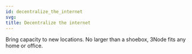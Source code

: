 ```yaml
---
id: decentralize_the_internet
svg: 
title: Decentralize the internet
---
```


Bring capacity to new locations. No larger than a shoebox, 3Node fits any home or office.
